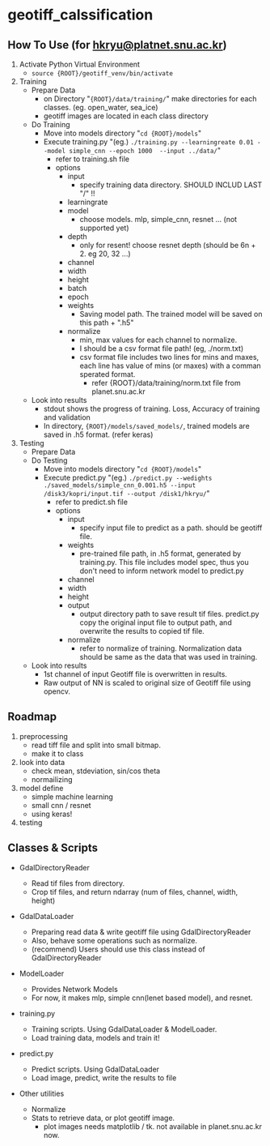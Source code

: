 # geotiff_calssification

## How To Use (for hkryu@platnet.snu.ac.kr)
1. Activate Python Virtual Environment
    - ```source {ROOT}/geotiff_venv/bin/activate```
2. Training
    - Prepare Data
      - on Directory "```{ROOT}/data/training/```" make directories for each classes. (eg. open_water, sea_ice)
      - geotiff images are located in each class directory
    - Do Training
      - Move into models directory "```cd {ROOT}/models```"
      - Execute training.py "(eg.) ```./training.py --learningreate 0.01 --model simple_cnn --epoch 1000  --input ../data/```"
        - refer to training.sh file
        - options
          - input
            - specify training data directory. SHOULD INCLUD LAST "/" !!
          - learningrate
          - model
            - choose models. mlp, simple_cnn, resnet ... (not supported yet)
          - depth
            - only for resent! choose resnet depth (should be 6n + 2. eg 20, 32 ...)
          - channel
          - width
          - height
          - batch
          - epoch
          - weights
            - Saving model path. The trained model will be saved on this path + ".h5"
          - normalize
            - min, max values for each channel to normalize.
            - I should be a csv format file path! (eg, ./norm.txt)
            - csv format file includes two lines for mins and maxes, each line has value of mins (or maxes) with a comman sperated format.
              - refer {ROOT}/data/training/norm.txt file from planet.snu.ac.kr
     - Look into results
       - stdout shows the progress of training. Loss, Accuracy of training and validation
       - In directory, ```{ROOT}/models/saved_models/```, trained models are saved in .h5 format. (refer keras)
3. Testing
    - Prepare Data
    - Do Testing
      - Move into models directory "```cd {ROOT}/models```"
      - Execute predict.py "(eg.) ```./predict.py --wedights ./saved_models/simple_cnn_0.001.h5 --input /disk3/kopri/input.tif --output /disk1/hkryu/```"
        - refer to predict.sh file
        - options
          - input
            - specify input file to predict as a path. should be geotiff file.
          - weights
            - pre-trained file path, in .h5 format, generated by training.py. This file includes model spec, thus you don't need to inform network model to predict.py
          - channel
          - width
          - height
          - output
            - output directory path to save result tif files. predict.py copy the original input file to output path, and overwrite the results to copied tif file.
          - normalize
            - refer to normalize of training. Normalization data should be same as the data that was used in training.
    - Look into results
      - 1st channel of input Geotiff file is overwritten in results.
      - Raw output of NN is scaled to original size of Geotiff file using opencv.

## Roadmap
1.  preprocessing
    - read tiff file and split into small bitmap.
    - make it to class
2. look into data 
    - check mean, stdeviation, sin/cos theta
    - normailizing
3. model define
    - simple machine learning
    - small cnn / resnet
    - using keras!
3. testing

## Classes & Scripts

- GdalDirectoryReader
  - Read tif files from directory.
  - Crop tif files, and return ndarray (num of files, channel, width, height)

- GdalDataLoader

  - Preparing read data & write geotiff file using GdalDirectoryReader
  - Also, behave some operations such as normalize.
  - (recommend) Users should use this class instead of GdalDirectoryReader

- ModelLoader

  - Provides Network Models
  - For now, it makes mlp, simple cnn(lenet based model), and resnet.

- training.py

  - Training scripts. Using GdalDataLoader & ModelLoader.
  - Load training data, models and train it!

- predict.py

  - Predict scripts. Using GdalDataLoader
  - Load image, predict, write the results to file

- Other utilities

  - Normalize
  - Stats to retrieve data, or plot geotiff image.
    - plot images needs matplotlib / tk. not available in planet.snu.ac.kr now.

  
